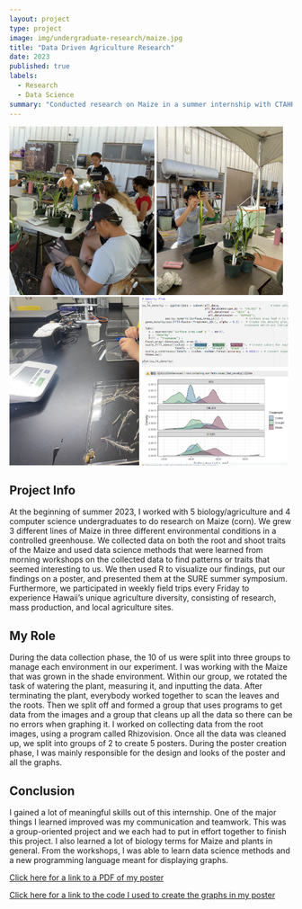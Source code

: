 ```yaml
---
layout: project
type: project
image: img/undergraduate-research/maize.jpg
title: "Data Driven Agriculture Research"
date: 2023
published: true
labels:
  - Research
  - Data Science
summary: "Conducted research on Maize in a summer internship with CTAHR UHM"
---
```

<p float="left">
  <img src="../img/undergraduate-research/water-measuring.jpg" height="300" />
  <img src="../img/undergraduate-research/measure-leaf-4.jpg" height="300" />
  <img src="../img/undergraduate-research/clean-root.jpg" height="300" />
   <img src="../img/undergraduate-research/density-plot.png" height="300"/>
</p>

## Project Info

At the beginning of summer 2023, I worked with 5 biology/agriculture and 4 computer science undergraduates to do research on Maize (corn). We grew 3 different lines of Maize in three different environmental conditions in a controlled greenhouse. We collected data on both the root and shoot traits of the Maize and used data science methods that were learned from morning workshops on the collected data to find patterns or traits that seemed interesting to us. We then used R to visualize our findings, put our findings on a poster, and presented them at the SURE summer symposium. Furthermore, we participated in weekly field trips every Friday to experience Hawaii’s unique agriculture diversity, consisting of research, mass production, and local agriculture sites.

## My Role

During the data collection phase, the 10 of us were split into three groups to manage each environment in our experiment. I was working with the Maize that was grown in the shade environment. Within our group, we rotated the task of watering the plant, measuring it, and inputting the data. After terminating the plant, everybody worked together to scan the leaves and the roots. Then we split off and formed a group that uses programs to get data from the images and a group that cleans up all the data so there can be no errors when graphing it. I worked on collecting data from the root images, using a program called Rhizovision. Once all the data was cleaned up, we split into groups of 2 to create 5 posters. During the poster creation phase, I was mainly responsible for the design and looks of the poster and all the graphs.

## Conclusion

I gained a lot of meaningful skills out of this internship. One of the major things I learned improved was my communication and teamwork. This was a group-oriented project and we each had to put in effort together to finish this project. I also learned a lot of biology terms for Maize and plants in general. From the workshops, I was able to learn data science methods and a new programming language meant for displaying graphs.

[Click here for a link to a PDF of my poster](https://josephaverion.github.io/projects/projectExtensions/Maize-REEU-Poster.pdf)

[Click here for a link to the code I used to create the graphs in my poster](https://github.com/josephaverion/MaizeResearchPosterCode/blob/main/REEU_Amanda_Joseph_R_Code.Rmd)



